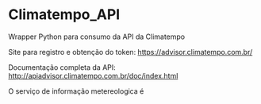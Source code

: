 # Climatempo_API
Wrapper Python para consumo da API da Climatempo

Site para registro e obtenção do token: https://advisor.climatempo.com.br/

Documentação completa da API: http://apiadvisor.climatempo.com.br/doc/index.html

O serviço de informação metereologica é